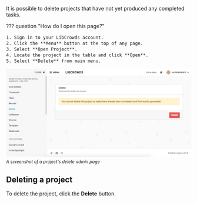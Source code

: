 It is possible to delete projects that have not yet produced any completed
tasks.

??? question "How do I open this page?"

    1. Sign in to your LibCrowds account.
    2. Click the **Menu** button at the top of any page.
    3. Select **Open Project**.
    4. Locate the project in the table and click **Open**.
    5. Select **Delete** from main menu.

![A screenshot of a project's delete admin page](/assets/img/project/delete.png?raw=true)
<br><small>*A screenshot of a project's delete admin page*</small>

## Deleting a project

To delete the project, click the **Delete** button.
